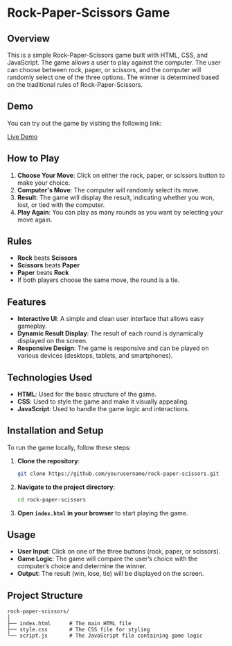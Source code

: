 # Rock-Paper-Scissors Game

## Overview

This is a simple Rock-Paper-Scissors game built with HTML, CSS, and JavaScript. The game allows a user to play against the computer. The user can choose between rock, paper, or scissors, and the computer will randomly select one of the three options. The winner is determined based on the traditional rules of Rock-Paper-Scissors.

## Demo

You can try out the game by visiting the following link:

[Live Demo](https://rock-paper-scissors-ijp3.onrender.com/)
## How to Play

1. **Choose Your Move**: Click on either the rock, paper, or scissors button to make your choice.
2. **Computer's Move**: The computer will randomly select its move.
3. **Result**: The game will display the result, indicating whether you won, lost, or tied with the computer.
4. **Play Again**: You can play as many rounds as you want by selecting your move again.

## Rules

- **Rock** beats **Scissors**
- **Scissors** beats **Paper**
- **Paper** beats **Rock**
- If both players choose the same move, the round is a tie.

## Features

- **Interactive UI**: A simple and clean user interface that allows easy gameplay.
- **Dynamic Result Display**: The result of each round is dynamically displayed on the screen.
- **Responsive Design**: The game is responsive and can be played on various devices (desktops, tablets, and smartphones).

## Technologies Used

- **HTML**: Used for the basic structure of the game.
- **CSS**: Used to style the game and make it visually appealing.
- **JavaScript**: Used to handle the game logic and interactions.

## Installation and Setup

To run the game locally, follow these steps:

1. **Clone the repository**:
    ```bash
    git clone https://github.com/yourusername/rock-paper-scissors.git
    ```
2. **Navigate to the project directory**:
    ```bash
    cd rock-paper-scissors
    ```
3. **Open `index.html` in your browser** to start playing the game.

## Usage

- **User Input**: Click on one of the three buttons (rock, paper, or scissors).
- **Game Logic**: The game will compare the user’s choice with the computer’s choice and determine the winner.
- **Output**: The result (win, lose, tie) will be displayed on the screen.

## Project Structure

```plaintext
rock-paper-scissors/
│
├── index.html      # The main HTML file
├── style.css       # The CSS file for styling
└── script.js       # The JavaScript file containing game logic
